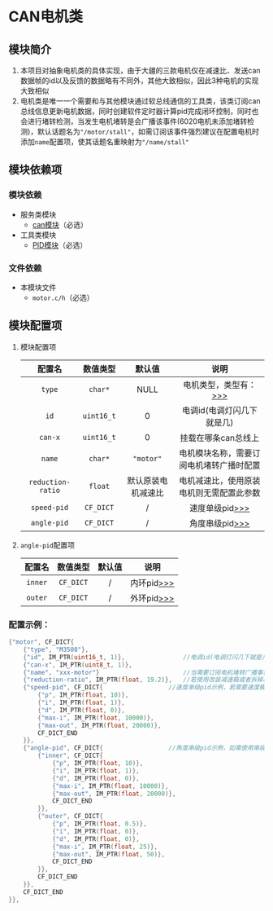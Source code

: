 # CAN电机类

## 模块简介

1. 本项目对抽象电机类的具体实现，由于大疆的三款电机仅在减速比、发送can数据帧的id以及反馈的数据略有不同外，其他大致相似，因此3种电机的实现大致相似
2. 电机类是唯一一个需要和与其他模块通过软总线通信的工具类，该类订阅can总线信息更新电机数据，同时创建软件定时器计算pid完成闭环控制，同时也会进行堵转检测，当发生电机堵转是会广播该事件(6020电机未添加堵转检测)，默认话题名为`"/motor/stall"`，如需订阅该事件强烈建议在配置电机时添加`name`配置项，使其话题名重映射为`"/name/stall"`

## 模块依赖项

### 模块依赖

- 服务类模块
	- [can模块](../../../services/bsp/README.md)（必选）
- 工具类模块
	- [PID模块](../../tools/controller/README.md)（必选）

### 文件依赖

- 本模块文件
	- `motor.c/h`（必选）

## 模块配置项

1. 模块配置项
    
    | 配置名 | 数值类型 | 默认值 | 说明 |
    | :---: | :---: | :---: | :---: |
    | `type`            | `char*` | NULL | 电机类型，类型有：[>>>](../README.md/#模块配置项) |
    | `id`              | `uint16_t` | 0 | 电调id(电调灯闪几下就是几) |
	| `can-x`           | `uint16_t` | 0 | 挂载在哪条can总线上 |
	| `name`            | `char*` | `"motor"` | 电机模块名称，需要订阅电机堵转广播时配置 |
	| `reduction-ratio` | `float` | 默认原装电机减速比 | 电机减速比，使用原装电机则无需配置此参数 |
	| `speed-pid`       | `CF_DICT`  | / | 速度单级pid[>>>](../../controller/README.md/#模块配置项) |
	| `angle-pid`       | `CF_DICT`  | / | 角度串级pid[>>>](#motor2) |

2. <span id='motor2'/>`angle-pid`配置项

    | 配置名 | 数值类型 | 默认值 | 说明 |
    | :---: | :---: | :---: | :---: |
    | `inner` | `CF_DICT`  | / | 内环pid[>>>](../../controller/README.md/#模块配置项) |
    | `outer` | `CF_DICT`  | / | 外环pid[>>>](../../controller/README.md/#模块配置项) |

### 配置示例：

```c
{"motor", CF_DICT{
	{"type", "M3508"},
	{"id", IM_PTR(uint16_t, 1)},				//电调id(电调灯闪几下就是几)
	{"can-x", IM_PTR(uint8_t, 1)},
	{"name", "xxx-motor"}						//当需要订阅电机堵转广播事件时，添加该配置使堵转广播名重映射为"/xxxMotor/stall"
	{"reduction-ratio", IM_PTR(float, 19.2)},   //若使用改装减速箱或者拆掉减速箱的电机则修改此参数，若使用原装电机则无需配置此参数
	{"speed-pid", CF_DICT{                  //速度单级pid示例，若需要速度模式就配置速度pid，需要角度模式就配置角度pid，若两个模式需要来回切换，则两个都配置
		{"p", IM_PTR(float, 10)},
		{"i", IM_PTR(float, 1)},
		{"d", IM_PTR(float, 0)},
		{"max-i", IM_PTR(float, 10000)},
		{"max-out", IM_PTR(float, 20000)},
		CF_DICT_END
	}},
	{"angle-pid", CF_DICT{                  //角度串级pid示例，如需使用串级pid照此模板配置即可
		{"inner", CF_DICT{
			{"p", IM_PTR(float, 10)},
			{"i", IM_PTR(float, 1)},
			{"d", IM_PTR(float, 0)},
			{"max-i", IM_PTR(float, 10000)},
			{"max-out", IM_PTR(float, 20000)},
			CF_DICT_END
		}},
		{"outer", CF_DICT{
			{"p", IM_PTR(float, 0.5)},
			{"i", IM_PTR(float, 0)},
			{"d", IM_PTR(float, 0)},
			{"max-i", IM_PTR(float, 25)},
			{"max-out", IM_PTR(float, 50)},
			CF_DICT_END
		}},
		CF_DICT_END
	}},
	CF_DICT_END
}},
```
